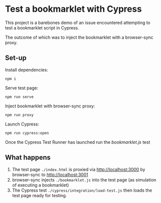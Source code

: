 # Test a bookmarklet with Cypress

This project is a barebones demo of an issue encountered attempting to test a bookmarklet script in Cypress.

The outcome of which was to inject the bookmarklet with a browser-sync proxy.

## Set-up

Install dependencies:

	npm i

Serve test page:

	npm run serve

Inject bookmarklet with browser-sync proxy:

	npm run proxy

Launch Cypress:

	npm run cypress:open

Once the Cypress Test Runner has launched run the *bookmarklet.js* test

## What happens

1. The test page `./index.html` is proxied via <http://localhost:3000> by browser-sync to <http://localhost:3001>
2. browser-sync injects `./bookmarklet.js` into the test page (as simulation of executing a bookmarklet)
3. The Cypress test `./cypress/integration/load-test.js` then loads the test page ready for testing.

